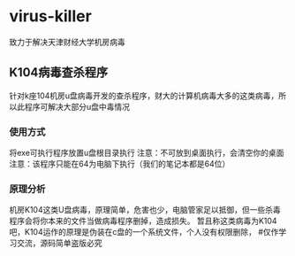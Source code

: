 # virus-killer
致力于解决天津财经大学机房病毒
## K104病毒查杀程序
针对k座104机房u盘病毒开发的查杀程序，财大的计算机病毒大多的这类病毒，所以此程序可解决大部分u盘中毒情况
### 使用方式
将exe可执行程序放置u盘根目录执行
注意：不可放到桌面执行，会清空你的桌面
注意：该程序只能在64为电脑下执行（我们的笔记本都是64位）
### 原理分析
机房K104这类U盘病毒，原理简单，危害也少，电脑管家足以抵御，但一些杀毒程序会将你本来的文件当做病毒程序删掉，造成损失。
暂且称这类病毒为K104吧，K104运作的原理是伪装在c盘的一个系统文件，个人没有权限删除，
#仅作学习交流，源码简单盗版必究
